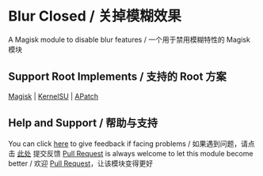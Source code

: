 
# Blur Closed / 关掉模糊效果

A Magisk module to disable blur features / 一个用于禁用模糊特性的 Magisk 模块

## Support Root Implements / 支持的 Root 方案

[Magisk](https://github.com/topjohnwu/Magisk) | [KernelSU](https://github.com/tiann/KernelSU) | [APatch](https://github.com/bmax121/APatch) 

## Help and Support / 帮助与支持

You can click [here](https://github.com/Astoritin/BlurClosed/issues) to give feedback if facing problems / 如果遇到问题，请点击 [此处](https://github.com/Astoritin/BlurClosed/issues) 提交反馈
[Pull Request](https://github.com/Astoritin/BlurClosed/pulls) is always welcome to let this module become better / 欢迎 [Pull Request](https://github.com/Astoritin/BlurClosed/pulls)，让该模块变得更好
